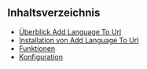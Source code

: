 ## Inhaltsverzeichnis

* [Überblick Add Language To Url](01-ueberblick/README.md)
* [Installation von Add Language To Url](02-installation/README.md)
* [Funktionen](03-funktionen/README.md)
* [Konfiguration](04-konfiguration/README.md)
